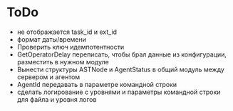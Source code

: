 ToDo
====
- не отображается task_id и ext_id
- формат даты/времени
- Проверить ключ идемпотентности
- GetOperatorDelay переписать, чтобы брал данные из конфигурации, разместить в нужном модуле
- Вынести структуры ASTNode и AgentStatus в общий модуль между сервером и агентом
- AgentId передавать в параметре командной строки
- сделать логирование с уровнями и параметры командной строки для файла и уровня логов